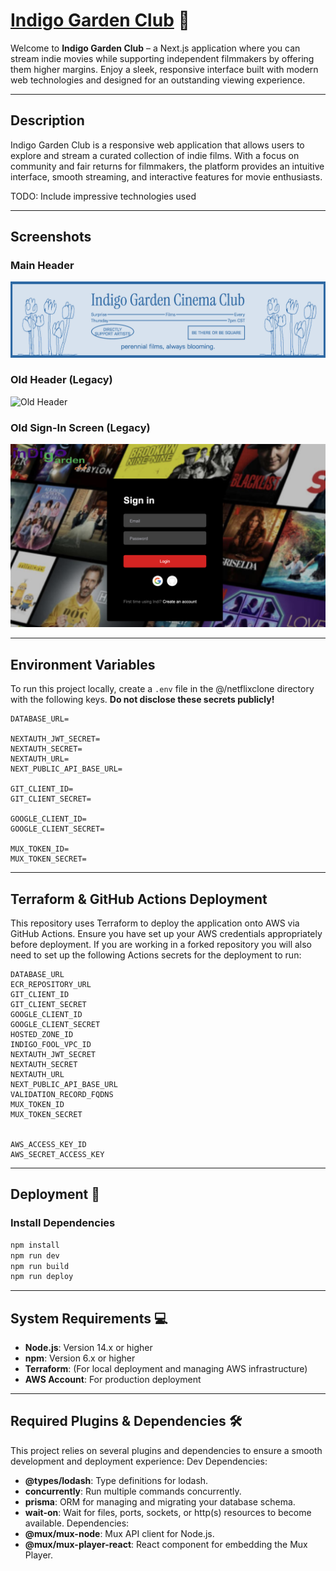 # [Indigo Garden Club](https://indigofool.com) 🚀

Welcome to **Indigo Garden Club** – a Next.js application where you can stream indie movies while supporting independent filmmakers by offering them higher margins. Enjoy a sleek, responsive interface built with modern web technologies and designed for an outstanding viewing experience.

---

## Description

Indigo Garden Club is a responsive web application that allows users to explore and stream a curated collection of indie films. With a focus on community and fair returns for filmmakers, the platform provides an intuitive interface, smooth streaming, and interactive features for movie enthusiasts.

TODO: Include impressive technologies used

---

## Screenshots

### Main Header
![Header](netflixclone/public/readme/header.png)

### Old Header (Legacy)
![Old Header](netflixclone/public/readme/old/layout.png)

### Old Sign-In Screen (Legacy)
![Sign In](netflixclone/public/readme/old/signin.png)

---

## Environment Variables

To run this project locally, create a `.env` file in the @/netflixclone directory with the following keys. **Do not disclose these secrets publicly!**
```
DATABASE_URL=

NEXTAUTH_JWT_SECRET=
NEXTAUTH_SECRET=
NEXTAUTH_URL=
NEXT_PUBLIC_API_BASE_URL=

GIT_CLIENT_ID=
GIT_CLIENT_SECRET=

GOOGLE_CLIENT_ID=
GOOGLE_CLIENT_SECRET=

MUX_TOKEN_ID=
MUX_TOKEN_SECRET=
```

---

## Terraform & GitHub Actions Deployment

This repository uses Terraform to deploy the application onto AWS via GitHub Actions. Ensure you have set up your AWS credentials appropriately before deployment. If you are working in a forked repository you will also need to set up the following Actions secrets for the deployment to run:
```
DATABASE_URL
ECR_REPOSITORY_URL
GIT_CLIENT_ID
GIT_CLIENT_SECRET
GOOGLE_CLIENT_ID
GOOGLE_CLIENT_SECRET
HOSTED_ZONE_ID
INDIGO_FOOL_VPC_ID
NEXTAUTH_JWT_SECRET
NEXTAUTH_SECRET
NEXTAUTH_URL
NEXT_PUBLIC_API_BASE_URL
VALIDATION_RECORD_FQDNS
MUX_TOKEN_ID
MUX_TOKEN_SECRET


AWS_ACCESS_KEY_ID
AWS_SECRET_ACCESS_KEY
```

---

## Deployment 🚀

### Install Dependencies
```bash
npm install
npm run dev
npm run build
npm run deploy
```

---

## System Requirements 💻
- **Node.js**: Version 14.x or higher
- **npm**: Version 6.x or higher
- **Terraform**: (For local deployment and managing AWS infrastructure)
- **AWS Account**: For production deployment

---

## Required Plugins & Dependencies 🛠️

This project relies on several plugins and dependencies to ensure a smooth development and deployment experience:
Dev Dependencies:
- **@types/lodash**: Type definitions for lodash.
- **concurrently**: Run multiple commands concurrently.
- **prisma**: ORM for managing and migrating your database schema.
- **wait-on**: Wait for files, ports, sockets, or http(s) resources to become available.
Dependencies:
- **@mux/mux-node**: Mux API client for Node.js.
- **@mux/mux-player-react**: React component for embedding the Mux Player.